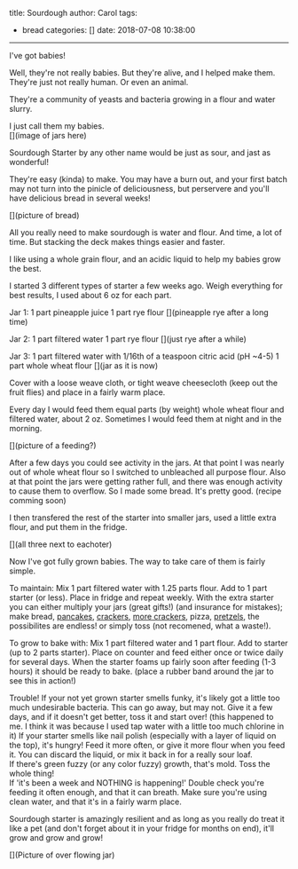 title: Sourdough
author: Carol
tags:
  - bread
categories: []
date: 2018-07-08 10:38:00
---
I've got babies!

Well, they're not really babies.  But they're alive, and I helped make them.  They're just not really human.  Or even an animal.

They're a community of yeasts and bacteria growing in a flour and water slurry.  

I just call them my babies.  
[](image of jars here)

Sourdough Starter by any other name would be just as sour, and jast as wonderful!

They're easy (kinda) to make.  You may have a burn out, and your first batch may not turn into the pinicle of deliciousness, but perservere and you'll have delicious bread in several weeks!

[](picture of bread)

All you really need to make sourdough is water and flour.  And time, a lot of time.  But stacking the deck makes things easier and faster.  

I like using a whole grain flour, and an acidic liquid to help my babies grow the best.

I started 3 different types of starter a few weeks ago.  Weigh everything for best results, I used about 6 oz for each part.  

Jar 1:
	1 part pineapple juice
    1 part rye flour
    [](pineapple rye after a long time)
  
Jar 2:
	1 part filtered water
    1 part rye flour
    [](just rye after a while)
    
Jar 3:
	1 part filtered water with 1/16th of a teaspoon citric acid (pH ~4-5)
    1 part whole wheat flour
    [](jar as it is now)
    
Cover with a loose weave cloth, or tight weave cheesecloth (keep out the fruit flies) and place in a fairly warm place.    

Every day I would feed them equal parts (by weight) whole wheat flour and filtered water, about 2 oz.  Sometimes I would feed them at night and in the morning. 

[](picture of a feeding?)

After a few days you could see activity in the jars.  At that point I was nearly out of whole wheat flour so I switched to unbleached all purpose flour.  Also at that point the jars were getting rather full, and there was enough activity to cause them to overflow. So I made some bread.  It's pretty good.  (recipe comming soon)

I then transfered the rest of the starter into smaller jars, used a little extra flour, and put them in the fridge.  

[](all three next to eachoter)

Now I've got fully grown babies.  The way to take care of them is fairly simple.  

To maintain: 
	Mix 1 part filtered water with 1.25 parts flour.  Add to 1 part starter (or less).  Place in fridge and repeat weekly.  With the extra starter you can either multiply your jars (great gifts!) (and insurance for mistakes); make bread, [pancakes], [crackers], [more crackers], pizza, [pretzels], the possibilites are endless! or simply toss (not recomened, what a waste!).  
    
To grow to bake with:
	Mix 1 part filtered water and 1 part flour.  Add to starter (up to 2 parts starter).  Place on counter and feed either once or twice daily for several days.  When the starter foams up fairly soon after feeding (1-3 hours) it should be ready to bake. (place a rubber band around the jar to see this in action!)  
  

Trouble!
	If your not yet grown starter smells funky, it's likely got a little too much undesirable bacteria.  This can go away, but may not.  Give it a few days, and if it doesn't get better, toss it and start over!  (this happened to me.  I think it was because I used tap water with a little too much chlorine in it)
    If your starter smells like nail polish (especially with a layer of liquid on the top), it's hungry!  Feed it more often, or give it more flour when you feed it.  You can discard the liquid, or mix it back in for a really sour loaf.  
    If there's green fuzzy (or any color fuzzy) growth, that's mold.  Toss the whole thing!  
    If 'it's been a week and NOTHING is happening!'  Double check you're feeding it often enough, and that it can breath.  Make sure you're using clean water, and that it's in a fairly warm place.  
    
Sourdough starter is amazingly resilient and as long as you really do treat it like a pet (and don't forget about it in your fridge for months on end), it'll grow and grow and grow!  

[](Picture of over flowing jar)


[crepes]: https://www.culturesforhealth.com/learn/recipe/sourdough-recipes/sourdough-crepes
[crackers]: https://www.kingarthurflour.com/recipes/sourdough-crackers-recipe
[more crackers]: https://www.culturesforhealth.com/learn/recipe/sourdough-recipes/seeded-rye-sourdough-cracker
[pretzels]: https://www.kingarthurflour.com/recipes/sourdough-pretzels-recipe
[pancakes]: https://www.youtube.com/watch?v=vVx2oFFptG0&t=

